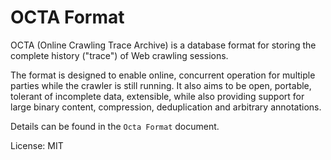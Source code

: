 OCTA Format
===========

OCTA (Online Crawling Trace Archive) is a database format for storing the complete history ("trace") of Web crawling
sessions.

The format is designed to enable online, concurrent operation for multiple parties while the crawler is still running.
It also aims to be open, portable, tolerant of incomplete data, extensible, while also providing support for large
binary content, compression, deduplication and arbitrary annotations.

Details can be found in the `Octa Format` document.

License: MIT

